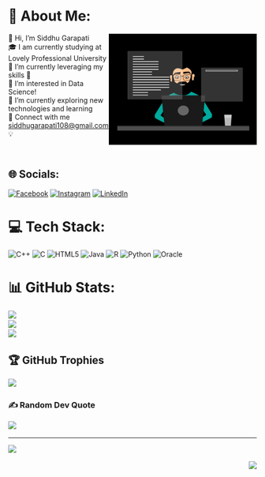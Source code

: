 # 💫 About Me:
<img align="right" alt="Coding" width="300" src="https://raw.githubusercontent.com/DeveshYadav13/DeveshYadav13/master/Resources/Developer.gif">

👋 Hi, I’m Siddhu Garapati<br>
🎓 I am currently studying at Lovely Professional University<br>
👀 I’m currently leveraging my skills 🐣<br>
👀 I’m interested in Data Science!<br>
🌱 I’m currently exploring new technologies and learning<br>
💬 Connect with me siddhugarapati108@gmail.com 💡<br>

<br clear="right"/>


## 🌐 Socials:
[![Facebook](https://img.shields.io/badge/Facebook-%231877F2.svg?logo=Facebook&logoColor=white)](https://facebook.com/Siddhugarapati) [![Instagram](https://img.shields.io/badge/Instagram-%23E4405F.svg?logo=Instagram&logoColor=white)](https://instagram.com/https://www.instagram.com/siddhu_garapati) [![LinkedIn](https://img.shields.io/badge/LinkedIn-%230077B5.svg?logo=linkedin&logoColor=white)](https://linkedin.com/in/https://www.linkedin.com/in/siddhu-garapati/) 

# 💻 Tech Stack:
![C++](https://img.shields.io/badge/c++-%2300599C.svg?style=for-the-badge&logo=c%2B%2B&logoColor=white) ![C](https://img.shields.io/badge/c-%2300599C.svg?style=for-the-badge&logo=c&logoColor=white) ![HTML5](https://img.shields.io/badge/html5-%23E34F26.svg?style=for-the-badge&logo=html5&logoColor=white) ![Java](https://img.shields.io/badge/java-%23ED8B00.svg?style=for-the-badge&logo=openjdk&logoColor=white) ![R](https://img.shields.io/badge/r-%23276DC3.svg?style=for-the-badge&logo=r&logoColor=white) ![Python](https://img.shields.io/badge/python-3670A0?style=for-the-badge&logo=python&logoColor=ffdd54) ![Oracle](https://img.shields.io/badge/Oracle-F80000?style=for-the-badge&logo=oracle&logoColor=white)
# 📊 GitHub Stats:
![](https://github-readme-stats.vercel.app/api?username=Siddhugarapati&theme=dark&hide_border=false&include_all_commits=false&count_private=false)<br/>
![](https://github-readme-streak-stats.herokuapp.com/?user=Siddhugarapati&theme=dark&hide_border=false)<br/>
![](https://github-readme-stats.vercel.app/api/top-langs/?username=Siddhugarapati&theme=dark&hide_border=false&include_all_commits=false&count_private=false&layout=compact)

## 🏆 GitHub Trophies
![](https://github-profile-trophy.vercel.app/?username=Siddhugarapati&theme=radical&no-frame=false&no-bg=true&margin-w=4)

### ✍️ Random Dev Quote
![](https://quotes-github-readme.vercel.app/api?type=horizontal&theme=radical)

---
[![](https://visitcount.itsvg.in/api?id=Siddhugarapati&icon=4&color=0)](https://visitcount.itsvg.in)


<img align="right" src="https://camo.githubusercontent.com/4c3fd71b359cd5dfadc21247cde8f16ecbe5d41db8ac79ef28e3091ab02a8bef/68747470733a2f2f6d69722d73332d63646e2d63662e626568616e63652e6e65742f70726f6a6563745f6d6f64756c65732f6d61785f313230302f3831626234623136353638343031392e363430623630333864313333652e676966">
<!-- Proudly created with GPRM ( https://gprm.itsvg.in ) -->

